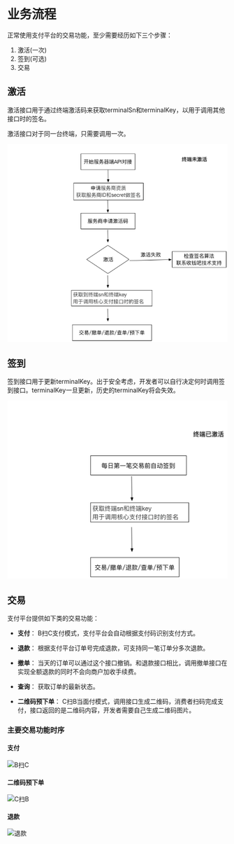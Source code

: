# 业务流程

正常使用支付平台的交易功能，至少需要经历如下三个步骤：

1. 激活(一次)
2. 签到(可选)
3. 交易


## 激活
激活接口用于通过终端激活码来获取terminalSn和terminalKey，以用于调用其他接口时的签名。

激活接口对于同一台终端，只需要调用一次。

![](../img/NotActivited.png?raw=true) 

## 签到
签到接口用于更新terminalKey。出于安全考虑，开发者可以自行决定何时调用签到接口。terminalKey一旦更新，历史的terminalKey将会失效。

![](../img/Activited.png?raw=true) 

## 交易
支付平台提供如下类的交易功能：

* **支付**： B扫C支付模式，支付平台会自动根据支付码识别支付方式。

* **退款**： 根据支付平台订单号完成退款，可支持同一笔订单分多次退款。

* **撤单**： 当天的订单可以通过这个接口撤销。和退款接口相比，调用撤单接口在实现全额退款的同时不会向商户加收手续费。

* **查询**： 获取订单的最新状态。

* **二维码预下单**： C扫B当面付模式，调用接口生成二维码，消费者扫码完成支付，接口返回的是二维码内容，开发者需要自己生成二维码图片。


### 主要交易功能时序

#### 支付
![B扫C](http://ww4.sinaimg.cn/large/48673013gw1ez7c45v2t4j20gq0rzdhm.jpg)


#### 二维码预下单
![C扫B](http://ww4.sinaimg.cn/large/48673013gw1ez7c4lpqb1j20g80flmy3.jpg)

#### 退款
![退款](http://ww2.sinaimg.cn/large/48673013gw1ez7c4wsb9kj20gq0h3mxx.jpg)
